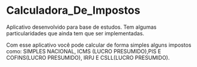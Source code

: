 # Calculadora_De_Impostos
Aplicativo desenvolvido para base de estudos. Tem algumas particularidades que ainda tem que ser implementadas.

Com esse aplicativo você pode calcular de forma simples alguns impostos como: SIMPLES NACIONAL, ICMS (LUCRO PRESUMIDO),PIS E COFINS(LUCRO PRESUMIDO), IRPJ E CSLL(LUCRO PRESUMIDO).

